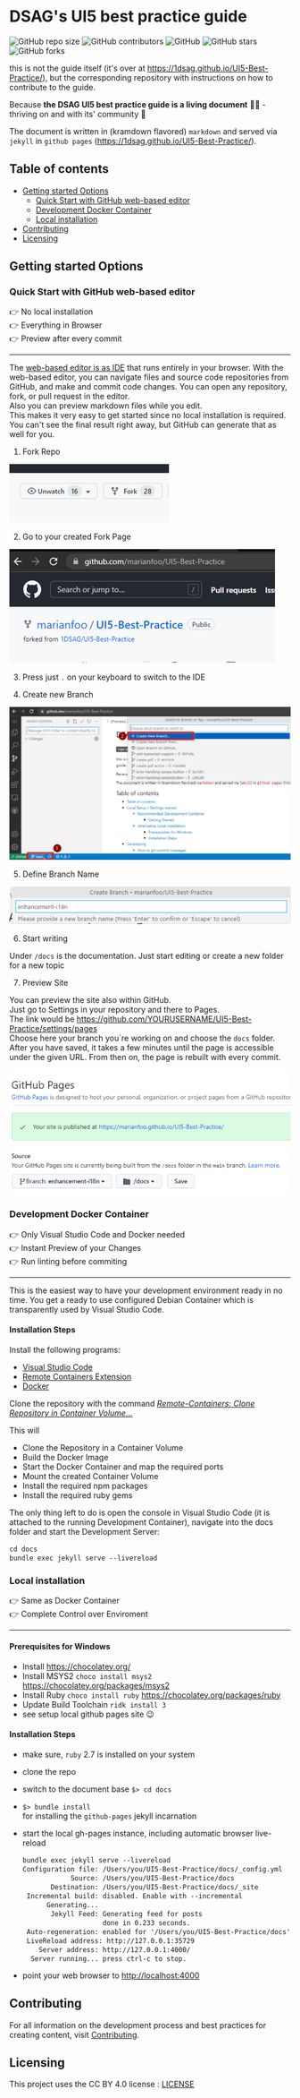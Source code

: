 # DSAG's UI5 best practice guide

![GitHub repo size](https://img.shields.io/github/repo-size/1DSAG/UI5-Best-Practice)
![GitHub contributors](https://img.shields.io/github/contributors/1DSAG/UI5-Best-Practice)
![GitHub](https://img.shields.io/github/license/1DSAG/UI5-Best-Practice)
![GitHub stars](https://img.shields.io/github/stars/1DSAG/UI5-Best-Practice?style=social)
![GitHub forks](https://img.shields.io/github/forks/1DSAG/UI5-Best-Practice?style=social)

this is not the guide itself (it's over at <https://1dsag.github.io/UI5-Best-Practice/>), but the corresponding repository with instructions on how to contribute to the guide.

Because **the DSAG UI5 best practice guide is a living document** 👨‍💻 - thriving on and with its' community 🥳

The document is written in (kramdown flavored) `markdown` and served via `jekyll` in `github pages` (<https://1dsag.github.io/UI5-Best-Practice/>).

## Table of contents
* [Getting started Options](#getting-started-options)
  * [Quick Start with GitHub web-based editor](#quick-start-with-github-web-based-editor)
  * [Development Docker Container](#development-docker-container)
  * [Local installation](#local-installation)
* [Contributing](#contributing)
* [Licensing](#licensing)

## Getting started Options

### **Quick Start with GitHub web-based editor**


:point_right: No local installation  
:point_right: Everything in Browser  
:point_right: Preview after every commit  


----

The [web-based editor is as IDE](https://docs.github.com/en/codespaces/the-githubdev-web-based-editor) that runs entirely in your browser. With the web-based editor, you can navigate files and source code repositories from GitHub, and make and commit code changes. You can open any repository, fork, or pull request in the editor.  
Also you can preview markdown files while you edit.  
This makes it very easy to get started since no local installation is required.  
You can't see the final result right away, but GitHub can generate that as well for you.  

1. Fork Repo

![fork a github project](img/100-00-fork.png)

2. Go to your created Fork Page

![fork a github project](img/100-01-forked-page.png)

3.  Press just `.` on your keyboard to switch to the IDE

4. Create new Branch

![fork a github project](img/100-02-create-branch.png)

5. Define Branch Name

![fork a github project](img/100-03-branch-name.png)

6. Start writing

Under `/docs` is the documentation. Just start editing or create a new folder for a new topic

7. Preview Site

You can preview the site also within GitHub.  
Just go to Settings in your repository and there to Pages.  
The link would be https://github.com/YOURUSERNAME/UI5-Best-Practice/settings/pages  
Choose here your branch you´re working on and choose the `docs` folder.  
After you have saved, it takes a few minutes until the page is accessible under the given URL.
From then on, the page is rebuilt with every commit.

![fork a github project](img/100-04-publish-page.png)

### **Development Docker Container**


:point_right: Only Visual Studio Code and Docker needed  
:point_right: Instant Preview of your Changes  
:point_right: Run linting before commiting  


----

This is the easiest way to have your development environment ready in no time.
You get a ready to use configured Debian Container which is transparently used by Visual Studio Code.

#### Installation Steps

Install the following programs:

* [Visual Studio Code](https://code.visualstudio.com/)
* [Remote Containers Extension](https://marketplace.visualstudio.com/items?itemName=ms-vscode-remote.remote-containers)
* [Docker](https://code.visualstudio.com/docs/remote/containers)

Clone the repository with the command _[Remote-Containers: Clone Repository in Container Volume...](https://code.visualstudio.com/docs/remote/containers-advanced#_use-clone-repository-in-container-volume)_

This will

* Clone the Repository in a Container Volume
* Build the Docker Image
* Start the Docker Container and map the required ports
* Mount the created Container Volume
* Install the required npm packages
* Install the required ruby gems

The only thing left to do is open the console in Visual Studio Code (it is attached to the running Development Container), navigate into the docs folder and start the Development Server:

```shell
cd docs
bundle exec jekyll serve --livereload
```

### **Local installation**


:point_right: Same as Docker Container  
:point_right: Complete Control over Enviroment  


----

#### Prerequisites for Windows

* Install <https://chocolatey.org/>
* Install MSYS2 `choco install msys2` <https://chocolatey.org/packages/msys2>
* Install Ruby `choco install ruby` <https://chocolatey.org/packages/ruby>
* Update Build Toolchain `ridk install 3`
* see setup local github pages site 😉

#### Installation Steps

* make sure, `ruby` 2.7 is installed on your system
* clone the repo
* switch to the document base
  `$> cd docs`
* `$> bundle install`  
  for installing the `github-pages` jekyll incarnation
* start the local gh-pages instance, including automatic browser live-reload

  ```shell
  bundle exec jekyll serve --livereload
  Configuration file: /Users/you/UI5-Best-Practice/docs/_config.yml
              Source: /Users/you/UI5-Best-Practice/docs
         Destination: /Users/you/UI5-Best-Practice/docs/_site
   Incremental build: disabled. Enable with --incremental
        Generating...
         Jekyll Feed: Generating feed for posts
                      done in 0.233 seconds.
   Auto-regeneration: enabled for '/Users/you/UI5-Best-Practice/docs'
   LiveReload address: http://127.0.0.1:35729
      Server address: http://127.0.0.1:4000/
    Server running... press ctrl-c to stop.
  ```

* point your web browser to <http://localhost:4000>

## Contributing

For all information on the development process and best practices for creating content, visit [Contributing](contributing.md).

## Licensing

This project uses the CC BY 4.0 license : [LICENSE](LICENSE)
